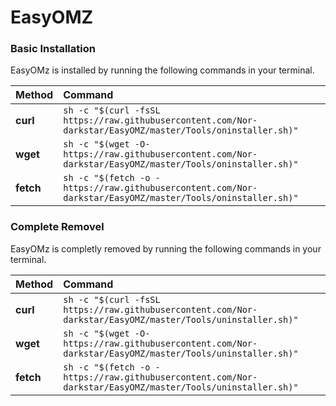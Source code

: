 # EasyOMZ

### Basic Installation

EasyOMz is installed by running the following commands in your terminal.

| Method    | Command                                                                                           |
| :-------- | :------------------------------------------------------------------------------------------------ |
| **curl**  | `sh -c "$(curl -fsSL https://raw.githubusercontent.com/Nor-darkstar/EasyOMZ/master/Tools/oninstaller.sh)"` |
| **wget**  | `sh -c "$(wget -O- https://raw.githubusercontent.com/Nor-darkstar/EasyOMZ/master/Tools/oninstaller.sh)"`   |
| **fetch** | `sh -c "$(fetch -o - https://raw.githubusercontent.com/Nor-darkstar/EasyOMZ/master/Tools/oninstaller.sh)"` |



### Complete Removel

EasyOMz is completly removed by running the following commands in your terminal.

| Method    | Command                                                                                           |
| :-------- | :------------------------------------------------------------------------------------------------ |
| **curl**  | `sh -c "$(curl -fsSL https://raw.githubusercontent.com/Nor-darkstar/EasyOMZ/master/Tools/uninstaller.sh)"` |
| **wget**  | `sh -c "$(wget -O- https://raw.githubusercontent.com/Nor-darkstar/EasyOMZ/master/Tools/uninstaller.sh)"`   |
| **fetch** | `sh -c "$(fetch -o - https://raw.githubusercontent.com/Nor-darkstar/EasyOMZ/master/Tools/uninstaller.sh)"` |
